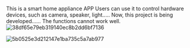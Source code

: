This is a smart home appliance APP
Users can use it to control hardware devices, such as camera, speaker, light.....
Now, this project is being developed...... The functions cannot work well.
![38df65e79eb319140ec8b2dd6bf7136](https://github.com/Jimmi1e/smartHomeAPP/assets/144962751/a704d939-ba34-43d9-96ae-20e1c3811d9b)

![5b0525e3d212147e1ba735c5a7ab977](https://github.com/Jimmi1e/smartHomeAPP/assets/144962751/e5c807c5-58f9-4d69-bac5-bc5da06ee7c8)
